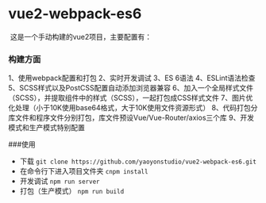 # vue2-webpack-es6
 这是一个手动构建的vue2项目，主要配置有：


### 构建方面
1、使用webpack配置和打包
2、实时开发调试
3、ES 6语法
4、ESLint语法检查
5、SCSS样式以及PostCSS配置自动添加浏览器兼容
6、加入一个全局样式文件（SCSS），并提取组件中的样式（SCSS），一起打包成CSS样式文件
7、图片优化处理（小于10K使用base64格式，大于10K使用文件资源形式）
8、代码打包分库文件和程序文件分别打包，库文件预设Vue/Vue-Router/axios三个库
9、开发模式和生产模式特别配置

###使用
* 下载
`git clone https://github.com/yaoyonstudio/vue2-webpack-es6.git`
* 在命令行下进入项目文件夹
`cnpm install`
* 开发调试
`npm run server`
* 打包（生产模式）
`npm run build`
